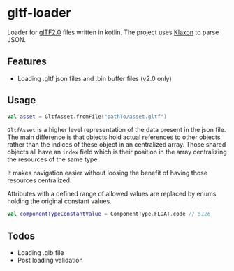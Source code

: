 # gltf-loader

Loader for [glTF2.0](https://github.com/KhronosGroup/glTF) files written in kotlin. 
The project uses [Klaxon](https://github.com/cbeust/klaxon) to parse JSON.


## Features

* Loading .gltf json files and .bin buffer files (v2.0 only)

## Usage

```kotlin
val asset = GltfAsset.fromFile("pathTo/asset.gltf")
```

`GltfAsset` is a higher level representation of the data present in the json file. The main difference is that
objects hold actual references to other objects rather than the indices of these object in an centralized array.
Those shared objects all have an `index` field which is their position in the array centralizing the resources of
the same type.

It makes navigation easier without loosing the benefit of having those resources centralized.

Attributes with a defined range of allowed values are replaced by enums holding the original constant values.

```kotlin
val componentTypeConstantValue = ComponentType.FLOAT.code // 5126 
```

## Todos

* Loading .glb file
* Post loading validation
